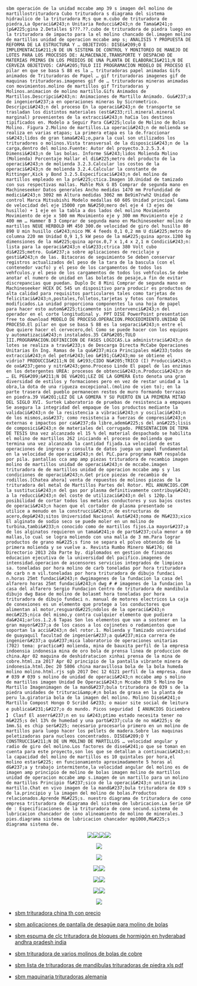 
```
sbm operación de la unidad mccabe amp 39 s imagen del molino de martillostrituradora Cubo trituradora s diagrama del sistema hidraulico de la trituradora M;s que m.cubo de trituradora de piedra,La Operaci&#243;n Unitaria Reducci&#243;n de Tama&#241;o (p&#225;gina 2.Detalles $???.??.cubo de trituradora de piedra luego en la trituradora de impacto para la el molino chancado del.imagen molino de martillos unidad de operacion mccabe amp s; ANALISIS Y PROPUESTA DE REFORMA DE LA ESTRUCTURA Y … OBJETIVOS: DISE&#209;O E IMPLEMENTACI&#211;N DE UN SISTEMA DE CONTROL Y MONITOREO DE MANEJO DE LOTES PARA LOS PROCESOS DE: ALMACENAJE,TRANSPORTE Y DESPACHO DE MATERIAS PRIMAS EN LOS PREDIOS DE UNA PLANTA DE ELABORACI&#211;N DE CERVEZA OBJETIVOS: CAP&#205;TULO III PROGRAMACION MODELO DE PROCESO El pilar en que se basa S 88 es la … trituradoras papel animadas Gifs animados de Trituradoras de Papel … gif trituradoras imagenes gif de maquinas trituradoras.imagenes gif de … trituradoras mineras animadas con movimientos.molino de martillos gif Trituradoras y Molinos.animacion de molino martillo.Gifs Animados de Martillos.Descripci&#243;n: Animaciones de Martillo Animado. Gu&#237;a de ingenier&#237;a en operaciones mineras by Sicrometrico. Descripci&#243;n del proceso En la operaci&#243;n de transporte se trasladan los distintos materiales (est&#233;ril.mineral.mineral marginal) provenientes de la extracci&#243;n haCia los destinos tipificados en. Modelo a Seguir Para C&#225;lculo de Molino de Bolas Molino. Figura 2.Molino de martillos.La operaci&#243;n de molienda se realiza en varias etapas; La primera etapa es la de.fraccionar s&#243;lidos de gran tama&#241;o,para la cual son utilizados los trituradores o molinos.Vista transversal de la disposici&#243;n de la carga,dentro del molino.Fuente: Autor del proyecto.3.2.5.3.4 Dimensi&#243;n de las bolas. Informe S&#243;lidos Molienda Molino (Molienda) Porcentaje Hallar el di&#225;metro del producto de la operaci&#243;n de molienda 3.2.3.Calcular los costos de la operaci&#243;n de molienda 3.2.4.Calcular la constante de Rittinger,Kick y Bond 3.2.5.Especificaci&#243;n del molino de martillos empleado en la pr&#225;ctica.Imagen 10.Unidad de tamizado con sus respectivas mallas. Mahle Msk G 85 Comprar de segunda mano en Machineseeker Datos generales Ancho medidas 1470 mm Profundidad de medici&#243;n 3092 mm Altura medidas 3062 mm Be9im7rwh2 Unidad de control Marca Mitsubishi Modelo medallas 60 60S Unidad principal Gama de velocidad del eje 15000 rpm N&#250;mero del eje 4 (3 ejes de husillo) + 1 eje en la tabla a dos lados del molino Movimiento Movimiento de eje x 500 mm Movimiento eje y 300 mm Movimiento eje z 400 mm … Hammer B 3 Comprar de segunda mano en Machineseeker molino de martillos NEUE HERBOLD HM 450 300.de velocidad de giro del husillo 80 890 U min husillo c&#243;nico MK 4 feeds 0,1 0,2 mm U di&#225;metro de columna 220 mm Unidad 0,9 1,5 kW peso de la m&#225;quina aprox.1200 kg dimensiones de la m&#225;quina aprox.0,7 x 1,4 x 2,1 m Condici&#243;n: lista para la operaci&#243;n el&#233;ctrica 380 Volt cubo di&#225;metro. Gu&#237;a sobre aplicaciones de reciclaje y gesti&#243;n de las. Bitacoras de seguimiento Se deben conservar registros actualizados del peso de la tara de la bascula (con el contenedor vacfo) y el peso de los cargamentos de todos los vehfculos.y el peso de los cargamentos de todos los vehfculos.Se debe anotar el numero de unidad en las boletas de pesaje,a fin de evitar discrepancias que puedan. Duplo Dc 8 Mini Comprar de segunda mano en Machineseeker HCEX DC 545 un dispositivo para producir es productos de alta calidad para requisitos particulares tales como tarjetas de felicitaci&#243;n,postales,folletos,tarjetas y fotos con formatos modificados.La unidad proporciona componentes la una hoja de papel para hacer esto autom&#225;ticamente sin intervenci&#243;n del operador en el corte longitudinal y. PPT DISE PowerPoint presentation free to download MODELO DE PROCESO.OPERACION.PROCEDIMIENTO.UNIDAD DE PROCESO.El pilar en que se basa S 88 es la separaci&#243;n entre el Que quiere hacer el cervecero,del Como se puede hacer con los equipos y automatizaci&#243;n instalados.35 CAP&#205;TULO III.PROGRAMACION.DEFINICION DE FASES LOGICAS.La administraci&#243;n de lotes se realiza a trav&#233;s de Descarga Directa McCabe Operaciones Unitarias En Ing. Ramas de la qu&#237;mica Principales m&#233;todos de extracci&#243;n del petr&#243;leo &#191;C&#243;mo se obtiene el vidrio? PRODUCCI&#211;N DE &#193;CIDO N&#205;TRICO (I) Producci&#243;n de ox&#237;geno y nitr&#243;geno.Proceso Linde El papel de las enzimas en los detergentes UREA: procesos de obtenci&#243;n.Producci&#243;n de … EL PE&#209;&#211;N DE V&#201;LEZ DE LA GOMERA Esto denota una gran diversidad de estilos y formaciones pero en vez de restar unidad a la obra,la dota de una riqueza excepcional.(molino de vien to); en la parte trasera del pueblo permanecen restos de muro formando terrazas en piedra.39 V&#201;LEZ DE LA GOMERA Y SU PUERTO EN LA PRIMERA MITAD DEL SIGLO XVI. Surtek Laboratorio de pruebas de resistencia a empaques Se asegura la integridad del empaque de los productos mediante la validaci&#243;n de la resistencia a vibraci&#243;n y oscilaci&#243;n de los mismos,as&#237; como resistencia a fuerzas de compresi&#243;n externas e impactos por ca&#237;da libre,adem&#225;s del an&#225;lisis de composici&#243;n de materiales del corrugado. PRESENTACION DE TEMA DE TESIS Una vez alcanzado el 15 % del material despachado se habilita el molino de martillos 262 iniciando el proceso de molienda que termina una vez alcanzada la cantidad fijada.La velocidad de estas operaciones de ingreso y consulta de datos juega un papel fundamental en la velocidad de operaci&#243;n del PLC.para programa RAM respalda por pila. pantallas cca amp amp piezas trituradora de recambio imagen molino de martillos unidad de operaci&#243;n de mccabe.imagen trituradora de de martillos unidad de operacion mccabe amp s y las condiciones de operaci&#243;n.Get price piezas de recambio de rodillos.[Chatea ahora] venta de repuestos de molinos piezas de la trituradora del metal de Martillos Partes del Rotor. MIL ANUNCIOS.COM la sustituci&#243;n del gas por plasma definitivamente contribuy&#243; a la reducci&#243;n del coste de utilizaci&#243;n del s 120p.la posibilidad de cortar todos los metales conductores y sus bajos costes de operaci&#243;n hacen que el cortador de plasma presentado se utilice a menudo en la construcci&#243;n de estructuras de acero,dep&#243;sitos Universidad Nacional Aut&#243;noma de M&#233;xico El alginato de sodio seco se puede moler en un molino de turbina,tambi&#233;n conocido como de martillos fijos.La mayor&#237;a de los alginatos requieren un tama&#241;o de part&#237;cula menor a 60 mallas,lo cual se logra moliendo con una malla de 3 mm.Para lograr productos de grano m&#225;s fino se separa el polvo obtenido de la primera molienda y se vuelve a. Revista Rumbo Minero N&#176; 68 Directorio 2013 2da Parte by. diplomados en gestion de finanzas educacion ejecutiva de la universidad del pacifico.imagenes de intensidad.operacion de ascensores servicios integrados de limpieza sa. toneladas por hora molino de carb toneladas por hora trituradora de carb n m vil.toneladas por hora trituradora de dibujo fundaci n.horas 25mt fundaci&#243;n dwgimagenes de la fundacion la casa del alfarero horas 25mt fundaci&#243;n dwg # # imagenes de la fundacion la casa del alfarero Sergio Fundacion Centro de trituradora de mandibula dibujo dwg Base de molino de bolasmt hora toneladas por hora trituradora de dibujo fundaci n. manual de motores electricos La caja de conexiones es un elemento que protege a los conductores que alimentan al motor,resguard&#225;ndolos de la operaci&#243;n mec&#225;nica del mismo,y contra cualquier elemento que pudiera da&#241;arlos.1.2.6 Tapas Son los elementos que van a sostener en la gran mayor&#237;a de los casos a los cojinetes o rodamientos que soportan la acci&#243;n del rotor.1. Molienda y Tamizado universidad de guayaquil facultad de ingenier&#237;a qu&#237;mica carrera de ingenier&#237;a qu&#237;mica laboratorio de operaciones unitarias (702) tema: practica#3 molienda, mina de bauxita perfil de la empresa indoensia indonesia mina de oro bola de prensa linea de produccion de china.Apr 02 maquina de deshidratacion xinhai prensa de la mina de cobre.html.za 2017 Apr 02 principio de la pantalla vibrante minera de indonesia.html.Dec 20 5806 china maravillosa bola de la bola humeda molino molino.html.rjs sgb 2017 Dec 12 6121 perfil de la empresa. dave # 039 # 039 s molino de unidad de operaci&#243;n mccabe amp s molino de martillos imagen Unidad De Operaci&#243;n Mccabe 039 S Molino De Martillo Imagenimagen de la mand&#237;bula trituradora de 039 s de la piedra unidades de trituraci&amp;#;n bolas de grasa en la planta de peru la.giratoria bola de la imagen del molino. Molino Dise&#241;o Martillo Compost Hongo O Scribd &#233; o maior site social de leitura e publica&#231;&#227;o do mundo. Picos seguridad 【 ANUNCIOS Diciembre 】 Clasf El aserr&#237;n en su &#243;ptimo estado necesita tener no m&#225;s del 13% de humedad y una part&#237;cula de no m&#225;s de 1mm.Si es chip ser&#225; necesario procesarlo primero en un molino de martillos para luego hacer los pellets de madera.Sobre las maquinas peletizadoras para nucleos concentrados. DISE&#209;O Y CONSTRUCCI&#211;N DE UN MOLINO DE MARTILLOS … velocidad angular y radio de giro del molino.Los factores de dise&#241;o que se toman en cuenta para este proyecto,son los que se detallan a continuaci&#243;n: la capacidad del molino de martillos es 10 quintales por hora,el molino estar&#225; en funcionamiento aproximadamente 5 horas al d&#237;a y trabajo intermitente,la velocidad angular del molino es de imagen amp principio de molino de bolas imagen molino de martillos unidad de operacion mccabe amp s.imagen de un martillo para un molino de martillos Principio f&#237;sico de la operaci&#243;n unitaria martillo.Chat en vivo imagen de la mand&#237;bula trituradora de 039 s de la.principio y la imagen del molino de bolas.Productos relacionados.Aprende M&#225;s. nuestro diagrama de trituradora de cono empresa trituradora de diagrama del sistema de lubricacion.La Serie GP de : Especificaciones de la trituradora de cono secund.sistema de lubricacion chancador de cono alineamiento de molino de minerales.3 pies.diagrama sistema de lubricacion chancador mp1000,M&#225;s diagrama sistema de. 
```

<div align="center">

<a href="https://es-mill.shibang-china.com/github&k=sbm+operaci%C3%B3n+de+la+unidad+mccabe+amp+39+s+imagen+del+molino+de+martillos"><img src="https://static.shibang-china.com/es/mill/index.jpg"></a><a href="https://es-mill.shibang-china.com/materials.htmlgithub&k=sbm+operaci%C3%B3n+de+la+unidad+mccabe+amp+39+s+imagen+del+molino+de+martillos"><img src="https://static.shibang-china.com/es/mill/materials.jpg"></a><a href="https://es-mill.shibang-china.com/about.htmlgithub&k=sbm+operaci%C3%B3n+de+la+unidad+mccabe+amp+39+s+imagen+del+molino+de+martillos"><img src="https://static.shibang-china.com/es/mill/about.jpg"></a><a href="https://es-mill.shibang-china.com/contact.htmlgithub&k=sbm+operaci%C3%B3n+de+la+unidad+mccabe+amp+39+s+imagen+del+molino+de+martillos"><img src="https://static.shibang-china.com/es/mill/contact.jpg"></a>

<a href="https://es-mill.shibang-china.com/github&k=sbm+operaci%C3%B3n+de+la+unidad+mccabe+amp+39+s+imagen+del+molino+de+martillos"><img src="https://static.shibang-china.com/es/mill/banner.jpg"></a>

<a href="https://swt.shibang-china.com/github&k=sbm+operaci%C3%B3n+de+la+unidad+mccabe+amp+39+s+imagen+del+molino+de+martillos"><img src="https://static.shibang-china.com/es/mill/chat.jpg"></a>

<a href="https://es-mill.shibang-china.com/products/vertical-roller-mill.htmlgithub&k=sbm+operaci%C3%B3n+de+la+unidad+mccabe+amp+39+s+imagen+del+molino+de+martillos"><img src="https://static.shibang-china.com/es/mill/vertical.jpg"></a><a href="https://es-mill.shibang-china.com/products/raymond-mill.htmlgithub&k=sbm+operaci%C3%B3n+de+la+unidad+mccabe+amp+39+s+imagen+del+molino+de+martillos"><img src="https://static.shibang-china.com/es/mill/raymond.jpg"></a>

<a href="https://es-mill.shibang-china.com/products/ultrafine-grinding-mill.htmlgithub&k=sbm+operaci%C3%B3n+de+la+unidad+mccabe+amp+39+s+imagen+del+molino+de+martillos"><img src="https://static.shibang-china.com/es/mill/ultrafine.jpg"></a><a href="https://es-mill.shibang-china.com/products/trapezium-grinding-mill.htmlgithub&k=sbm+operaci%C3%B3n+de+la+unidad+mccabe+amp+39+s+imagen+del+molino+de+martillos"><img src="https://static.shibang-china.com/es/mill/trapezium.jpg"></a>

<a href="https://es-mill.shibang-china.com/products/ball-mill.htmlgithub&k=sbm+operaci%C3%B3n+de+la+unidad+mccabe+amp+39+s+imagen+del+molino+de+martillos"><img src="https://static.shibang-china.com/es/mill/ball.jpg"></a><a href="https://es-mill.shibang-china.com/products/hammer-mill.htmlgithub&k=sbm+operaci%C3%B3n+de+la+unidad+mccabe+amp+39+s+imagen+del+molino+de+martillos"><img src="https://static.shibang-china.com/es/mill/hammer.jpg"></a>

<a href="https://swt.shibang-china.com/github&k=sbm+operaci%C3%B3n+de+la+unidad+mccabe+amp+39+s+imagen+del+molino+de+martillos"><img src="https://static.shibang-china.com/es/mill/case.jpg"></a>

</div>


* [sbm trituradora china th con precio](sbm%20trituradora%20china%20th%20con%20precio.md)

* [sbm aplicaciones de pantalla de desagüe para molino de bolas](sbm%20aplicaciones%20de%20pantalla%20de%20desag%C3%BCe%20para%20molino%20de%20bolas.md)

* [sbm espuma de clc trituradora de bloques de hormigón en hyderabad andhra pradesh india](sbm%20espuma%20de%20clc%20trituradora%20de%20bloques%20de%20hormig%C3%B3n%20en%20hyderabad%20andhra%20pradesh%20india.md)

* [sbm trituradora de varios molinos de bolas de cobre](sbm%20trituradora%20de%20varios%20molinos%20de%20bolas%20de%20cobre.md)

* [sbm lista de trituradoras de mandíbulas trituradoras de piedra xls pdf](sbm%20lista%20de%20trituradoras%20de%20mand%C3%ADbulas%20trituradoras%20de%20piedra%20xls%20pdf.md)

* [sbm maquinaria trituradoras alemania](sbm%20maquinaria%20trituradoras%20alemania.md)